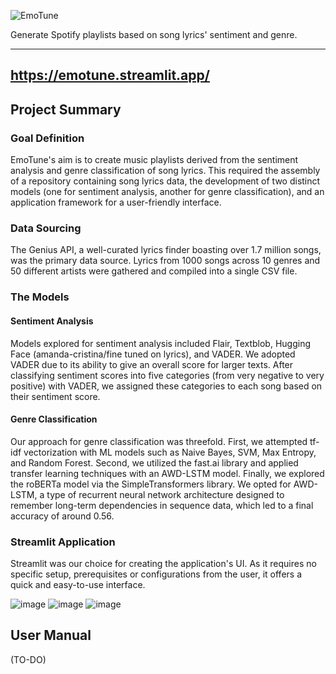 ![EmoTune](https://i.ibb.co/bWTrCwk/emotune.png)

Generate Spotify playlists based on song lyrics' sentiment and genre.

---------------
https://emotune.streamlit.app/
--------------

## Project Summary

### Goal Definition

EmoTune's aim is to create music playlists derived from the sentiment analysis and genre classification of song lyrics. This required the assembly of a repository containing song lyrics data, the development of two distinct models (one for sentiment analysis, another for genre classification), and an application framework for a user-friendly interface.

### Data Sourcing

The Genius API, a well-curated lyrics finder boasting over 1.7 million songs, was the primary data source. Lyrics from 1000 songs across 10 genres and 50 different artists were gathered and compiled into a single CSV file.

### The Models

#### Sentiment Analysis

Models explored for sentiment analysis included Flair, Textblob, Hugging Face (amanda-cristina/fine tuned on lyrics), and VADER. We adopted VADER due to its ability to give an overall score for larger texts. After classifying sentiment scores into five categories (from very negative to very positive) with VADER, we assigned these categories to each song based on their sentiment score.

#### Genre Classification

Our approach for genre classification was threefold. First, we attempted tf-idf vectorization with ML models such as Naive Bayes, SVM, Max Entropy, and Random Forest. Second, we utilized the fast.ai library and applied transfer learning techniques with an AWD-LSTM model. Finally, we explored the roBERTa model via the SimpleTransformers library. We opted for AWD-LSTM, a type of recurrent neural network architecture designed to remember long-term dependencies in sequence data, which led to a final accuracy of around 0.56.

### Streamlit Application

Streamlit was our choice for creating the application's UI. As it requires no specific setup, prerequisites or configurations from the user, it offers a quick and easy-to-use interface.

![image](https://github.com/felipebasurto/EmoTune/assets/62935664/5208fbc1-2287-478e-aa42-8522677844a1)
![image](https://github.com/felipebasurto/EmoTune/assets/62935664/4b0878af-7f70-4db4-93c1-d5a1276d734b)
![image](https://github.com/felipebasurto/EmoTune/assets/62935664/d4c595a4-2777-48bc-9081-0f8e1de6f7ce)

## User Manual
(TO-DO)

